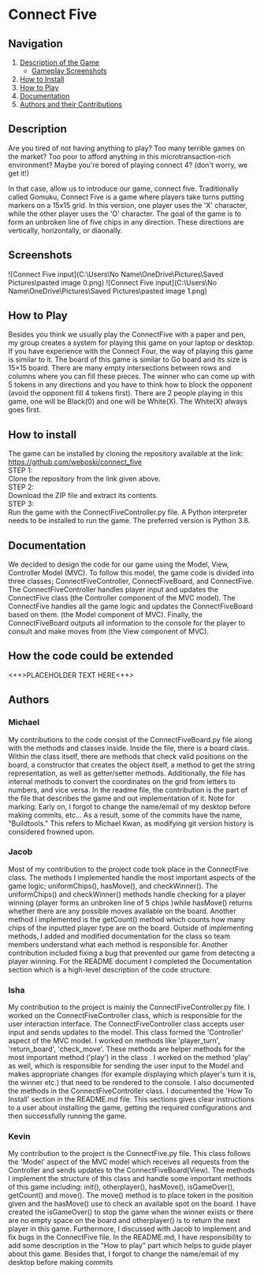 # Connect Five

## Navigation 
<a name="top"></a> 
1. [Description of the Game](#description) 
    - [Gameplay Screenshots](#screenshots) 
2. [How to Install](#install) 
3. [How to Play](#play) 
4. [Documentation](#doc) 
5. [Authors and their Contributions](#authors) 


## Description 
<a name="description"></a>
Are you tired of not having anything to play?
Too many terrible games on the market?
Too poor to afford anything in this microtransaction-rich environment?
Maybe you're bored of playing connect 4? (don't worry, we get it!)

In that case, allow us to introduce our game, connect five.
Traditionally called Gomuku, Connect Five is a game where players take turns putting markers 
on a 15x15 grid. In this version, one player uses the 'X' character, while the other player
uses the 'O' character.
The goal of the game is to form an unbroken line of five chips in any direction. 
These directions are vertically, horizontally, or diaonally.
## Screenshots 
<a name="screenshots"></a> 
![Connect Five input](C:\Users\No Name\OneDrive\Pictures\Saved Pictures\pasted image 0.png)
![Connect Five input](C:\Users\No Name\OneDrive\Pictures\Saved Pictures\pasted image 1.png)
## How to Play 
<a name="play"></a> 
<a name="kevin"></a>
Besides you think we usually play the ConnectFive with a paper and pen, my group creates a system for playing this game on your laptop or desktop. If you have experience with the Connect Four, the way of playing this game is similar to it. The board of this game is similar to Go board and its size is 15×15 board. There are many empty intersections between rows and columns where you can fill these pieces. The winner who can come up with 5 tokens in any directions and you have to think how to block the opponent (avoid the opponent fill 4 tokens first). There are 2 people playing in this game, one will be Black(0) and one will be White(X). The White(X) always goes first. 
## How to install 
<a name="install"></a>
The game can be installed by cloning the repository available at the link:<br/>
https://github.com/weboski/connect_five<br/>
STEP 1:<br/>
Clone the repository from the link given above.<br/>
STEP 2:<br/>
Download the ZIP file and extract its contents.<br/>
STEP 3:<br/>
Run the game with the ConnectFiveController.py file. A Python interpreter needs to be installed to run the game. The preferred version is Python 3.8.
## Documentation 
<a name="doc"></a> 
We decided to design the code for our game using the Model, View, Controller Model (MVC). To follow this model, the game code is divided into three classes; ConnectFiveController, ConnectFiveBoard, and ConnectFive. The ConnectFiveController handles player input and updates the ConnectFive class (the Controller component of the MVC model). The ConnectFive handles all the game logic and updates the ConnectFiveBoard based on them. (the Model component of MVC). Finally, the ConnectFiveBoard outputs all information to the console for the player to consult and make moves from (the View component of MVC).
## How the code could be extended
<a name = "codeExtention"></a>
<++>PLACEHOLDER TEXT HERE<++>
## Authors 
<a name="authors"></a> 
### Michael
<a name = "Michael"></a>
My contributions to the code consist of the ConnectFiveBoard.py file along with the methods and classes inside.
Inside the file, there is a board class. Within the class itself, there are methods that check valid positions on the board, a constructor that
creates the object itself, a method to get the string representation, as well as getter/setter methods. Additionally, the file has internal methods to
convert the coordinates on the grid from letters to numbers, and vice versa. In the readme file,
the contribution is the part of the file that describes the game and out implementation of it.
Note for marking: Early on, I forgot to change the name/email of my desktop before making commits, etc...
                  As a result, some of the commits have the name, "Buildtools." This refers to Michael Kwan, as modifying git version history is
                  considered frowned upon.

### Jacob
Most of my contribution to the project code took place in the ConnectFive class. The methods I implemented handle the most important aspects of the game logic; uniformChips(), hasMove(), and checkWinner(). The uniformChips() and checkWinner() methods handle checking for a player winning (player forms an unbroken line of 5 chips )while hasMove() returns whether there are any possible moves available on the board. Another method I implemented is the getCount() method which counts how many chips of the inputted player type are on the board. Outside of implementing methods, I added and modified documentation for the class so team members understand what each method is responsible for. Another contribution included fixing a bug that prevented our game from detecting a player winning. For the README document I completed the Documentation section which is a high-level description of the code structure.


### Isha
My contribution to the project is mainly the ConnectFiveController.py file. I worked on the ConnectFiveController class, which is responsible for the user interaction interface. The ConnectFiveController class accepts user input and sends updates to the model. This class formed the 'Controller' aspect of the MVC model. I worked on methods like 'player_turn', 'return_board', 'check_move'. These methods are helper methods for the most important method ('play') in the class . I worked on the method 'play' as well, which is responsible for sending the user input to the Model and makes appropriate changes (for example displaying which player's turn it is, the winner etc.) that need to be rendered to the console. I also documented the methods in the ConnectFiveController class. I documented the 'How To Install' section in the README.md file. This sections gives clear instructions to a user about installing the game, getting the required configurations and then successfully running the game.


### Kevin
My contribution to the project is the ConnectFive.py file. This class follows the 'Model' aspect of the MVC model which receives all requests from the Controller and sends updates to the ConnectFiveBoard(View). The methods I implement the structure of this class and handle some important methods of this game including: init(), otherplayer(), hasMove(), isGameOver(), getCount() and move(). The move() method is to place token in the position given and the hasMove() use to check an available spot on the board. I have created the isGameOver() to stop the game when the winner exists or there are no empty space on the board and otherplayer() is to return the next player in this game. Furthermore, I discussed with Jacob to implement and fix bugs in the ConnectFive file. In the README.md, I have responsibility to add some description in the "How to play" part which helps to guide player about this game. 
Besides that, I forgot to change the name/email of my desktop before making commits
